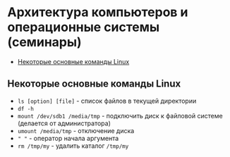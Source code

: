 # Архитектура компьютеров и операционные системы (семинары) <!-- omit in toc -->

- [Некоторые основные команды Linux](#некоторые-основные-команды-linux)

## Некоторые основные команды Linux 

- `ls [option] [file]` - список файлов в текущей директории 
- `df -h`
- `mount /dev/sdb1 /media/tmp` - подключить диск к файловой системе (делается от администратора)
- `umount /media/tmp` - отключение диска
- `" "` - оператор начала аргумента
- `rm /tmp/my` - удалить каталог `/tmp/my`